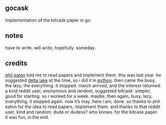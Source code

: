 ## gocask
implementation of the bitcask paper in go.

## notes
have to write. will write, hopefully. someday.

## credits
[phil eaton]("https://eatonphil.com/") told me to read papers and implement them. this was last year. he suggested [delta lake]("https://www.vldb.org/pvldb/vol13/p3411-armbrust.pdf") at the time, so i did it in [python]("https://github.com/itsknk/pydl"). then came the busy, the lazy, the everything. it stopped. march arrived, and the interest returned. a kind reddit user, anonymous and random, suggested bitcask: simpler, good for starting. so i worked for a week. maybe. then again, busy, lazy, everything. it stopped again. now it’s may. here i am, done. so thanks to phil eaton for the idea to read papers, implement them. and thanks to that reddit user, kind and random, dude or dudess? who knows. for the bitcask paper. it was fun, in the end.
